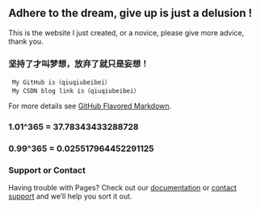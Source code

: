 ## Adhere to the dream, give up is just a delusion !
This is the website I just created, or a novice, please give more advice, thank you.

### 坚持了才叫梦想，放弃了就只是妄想！


```
 My GitHub is（qiuqiubeibei）
 My CSDN blog link is（qiuqiubeibei）
```


For more details see [GitHub Flavored Markdown](https://guides.github.com/features/mastering-markdown/).

### 1.01^365 = 37.78343433288728
### 0.99^365 = 0.025517964452291125



### Support or Contact

Having trouble with Pages? Check out our [documentation](https://help.github.com/categories/github-pages-basics/) or [contact support](https://github.com/contact) and we’ll help you sort it out.
